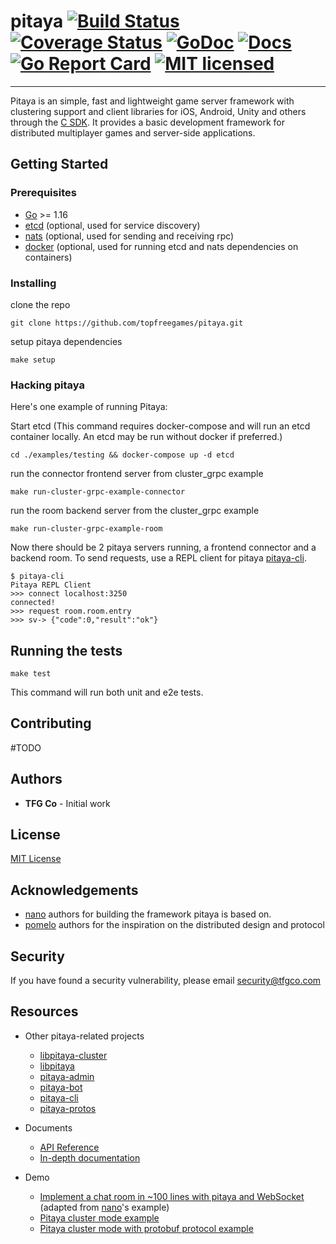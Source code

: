 # pitaya [![Build Status][7]][8] [![Coverage Status][9]][10] [![GoDoc][1]][2] [![Docs][11]][12] [![Go Report Card][3]][4] [![MIT licensed][5]][6]

---

[1]: https://godoc.org/github.com/topfreegames/pitaya?status.svg
[2]: https://godoc.org/github.com/topfreegames/pitaya
[3]: https://goreportcard.com/badge/github.com/topfreegames/pitaya
[4]: https://goreportcard.com/report/github.com/topfreegames/pitaya
[5]: https://img.shields.io/badge/license-MIT-blue.svg
[6]: LICENSE
[7]: https://github.com/topfreegames/pitaya/actions/workflows/tests.yaml/badge.svg
[8]: https://github.com/topfreegames/pitaya/actions/workflows/tests.yaml
[9]: https://coveralls.io/repos/github/topfreegames/pitaya/badge.svg?branch=master
[10]: https://coveralls.io/github/topfreegames/pitaya?branch=master
[11]: https://readthedocs.org/projects/pitaya/badge/?version=latest
[12]: https://pitaya.readthedocs.io/en/latest/?badge=latest

Pitaya is an simple, fast and lightweight game server framework with clustering support and client libraries for iOS, Android, Unity and others through the [C SDK](https://github.com/topfreegames/libpitaya).
It provides a basic development framework for distributed multiplayer games and server-side applications.

## Getting Started

### Prerequisites

* [Go](https://golang.org/) >= 1.16
* [etcd](https://github.com/coreos/etcd) (optional, used for service discovery)
* [nats](https://github.com/nats-io/nats.go) (optional, used for sending and receiving rpc)
* [docker](https://www.docker.com) (optional, used for running etcd and nats dependencies on containers)

### Installing
clone the repo
```
git clone https://github.com/topfreegames/pitaya.git
```
setup pitaya dependencies
```
make setup
```

### Hacking pitaya

Here's one example of running Pitaya:

Start etcd (This command requires docker-compose and will run an etcd container locally. An etcd may be run without docker if preferred.)
```
cd ./examples/testing && docker-compose up -d etcd
```
run the connector frontend server from cluster_grpc example
```
make run-cluster-grpc-example-connector
```
run the room backend server from the cluster_grpc example
```
make run-cluster-grpc-example-room
```

Now there should be 2 pitaya servers running, a frontend connector and a backend room. To send requests, use a REPL client for pitaya [pitaya-cli](https://github.com/topfreegames/pitaya/tree/main/pitaya-cli).

```
$ pitaya-cli
Pitaya REPL Client
>>> connect localhost:3250
connected!
>>> request room.room.entry
>>> sv-> {"code":0,"result":"ok"}
```

## Running the tests
```
make test
```
This command will run both unit and e2e tests.

## Contributing
#TODO

## Authors
* **TFG Co** - Initial work

## License
[MIT License](./LICENSE)

## Acknowledgements
* [nano](https://github.com/lonnng/nano) authors for building the framework pitaya is based on.
* [pomelo](https://github.com/NetEase/pomelo) authors for the inspiration on the distributed design and protocol

## Security
If you have found a security vulnerability, please email security@tfgco.com

## Resources
- Other pitaya-related projects
  + [libpitaya-cluster](https://github.com/topfreegames/libpitaya-cluster)
  + [libpitaya](https://github.com/topfreegames/libpitaya)
  + [pitaya-admin](https://github.com/topfreegames/pitaya-admin)
  + [pitaya-bot](https://github.com/topfreegames/pitaya-bot)
  + [pitaya-cli](https://github.com/topfreegames/pitaya/tree/main/pitaya-cli)
  + [pitaya-protos](https://github.com/topfreegames/pitaya-protos)

- Documents
  + [API Reference](https://godoc.org/github.com/topfreegames/pitaya)
  + [In-depth documentation](https://pitaya.readthedocs.io/en/latest/)

- Demo
  + [Implement a chat room in ~100 lines with pitaya and WebSocket](./examples/demo/chat) (adapted from [nano](https://github.com/lonnng/nano)'s example)
  + [Pitaya cluster mode example](./examples/demo/cluster)
  + [Pitaya cluster mode with protobuf protocol example](./examples/demo/cluster_protobuf)
